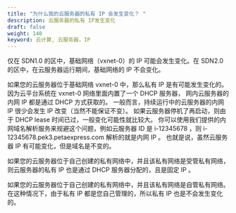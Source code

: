 ```yaml
---
title: "为什么我的云服务器的私有 IP 会发生变化？ "
description: 云服务器的私有 IP发生变化
draft: false
weight: 140
keyword: 云计算, 云服务器，IP
---
```


仅在 SDN1.0 的区中，基础网络（vxnet-0）的 IP 可能会发生变化。在 SDN2.0 的区中，在云服务器运行期间，基础网络的 IP 不会变化。

如果您的云服务器位于基础网络 vxnet-0 中，那么私有 IP 是有可能发生变化的。 因为云平台系统在 vxnet-0 网络里面内置了一个 DHCP 服务器， 网内云服务器的内网 IP 都是通过 DHCP 方式获取的。 一般而言，持续运行中的云服务器的内网 IP 很少会发生 IP 改变（当然不能保证不变）。 如果云服务器停机了再启动，则由于 DHCP lease 时间已过，一般变化可能性就比较大。 你可以使用我们提供的内网域名解析服务来规避这个问题，例如云服务器 ID 是 i-12345678 ，则 i-12345678.pek3.petaexpress.com 解析的就是内网 IP 。 也就是说，虽然云服务器 IP 有可能变化，但是域名是不变的。

如果您的云服务器位于自己创建的私有网络中，并且该私有网络是受管私有网络， 则云服务器的私有 IP 也是通过 DHCP 服务器分配的，且是固定 IP 。

如果您的云服务器位于自己创建的私有网络中，并且该私有网络是自管私有网络。 在这种情况下，由于私有 IP 都是您自己管理的，所以私有 IP 也是不会发生变化的。
